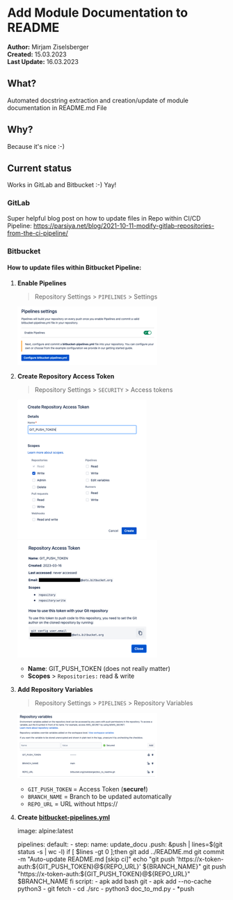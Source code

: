 # Add Module Documentation to README

**Author:** Mirjam Ziselsberger  
**Created:** 15.03.2023  
**Last Update:** 16.03.2023

## What?
Automated docstring extraction and creation/update of module documentation in README.md File

## Why?
Because it's nice :-)

## Current status
Works in GitLab and Bitbucket :-) Yay!

### GitLab
Super helpful blog post on how to update files in Repo within CI/CD Pipeline: https://parsiya.net/blog/2021-10-11-modify-gitlab-repositories-from-the-ci-pipeline/

### Bitbucket

#### How to update files within Bitbucket Pipeline:

1. **Enable Pipelines**  

    > Repository Settings > `PIPELINES` > Settings

    ![](images/bitbucket_enable_pipelines_small.png)


2. **Create Repository Access Token**

   > Repository Settings > `SECURITY` > Access tokens  
   > 
   ![](images/create_repo_access_token_small.png)
   ![](images/access_token_info_small.png)

   * **Name**: GIT_PUSH_TOKEN (does not really matter)  
   * **Scopes** > `Repositories:` read & write  



3. **Add Repository Variables**

    > Repository Settings > `PIPELINES` > Repository Variables  
  
   ![](images/repo_variables_small.png)

      * `GIT_PUSH_TOKEN` = Access Token (**secure!**)  
      * `BRANCH_NAME` = Branch to be updated automatically  
      * `REPO_URL` = URL without https://  


4. **Create [bitbucket-pipelines.yml](bitbucket-pipelines.yml)**


      image: alpine:latest
      
      pipelines:
        default:
          - step:
              name: update_docu
              .push: &push |
                lines=$(git status -s | wc -l)
                if [ $lines -gt 0 ];then
                  git add ../README.md
                  git commit -m "Auto-update README.md [skip ci]"
                  echo "git push 'https://x-token-auth:${GIT_PUSH_TOKEN}@${REPO_URL}' ${BRANCH_NAME}"
                  git push "https://x-token-auth:${GIT_PUSH_TOKEN}@${REPO_URL}" $BRANCH_NAME
                fi 
              script:
                - apk add bash git
                - apk add --no-cache python3
                - git fetch
                - cd ./src
                - python3 doc_to_md.py
                - *push
